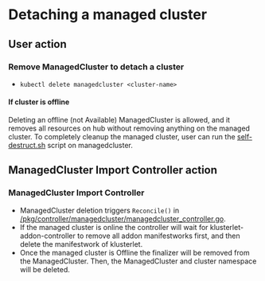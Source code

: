 [comment]: # ( Copyright Contributors to the Open Cluster Management project )

# Detaching a managed cluster

## User action

### Remove ManagedCluster to detach a cluster

- `kubectl delete managedcluster <cluster-name>`

#### If cluster is offline

Deleting an offline (not Available) ManagedCluster is allowed, and it removes all resources on hub without removing anything on the managed cluster. To completely cleanup the managed cluster, user can run the [self-destruct.sh](https://github.com/stolostron/klusterlet-addon-controller/blob/main/hack/self-destruct.sh) script on managedcluster.

## ManagedCluster Import Controller action

###  ManagedCluster Import Controller

- ManagedCluster deletion triggers `Reconcile()` in [/pkg/controller/managedcluster/managedcluster_controller.go](https://github.com/stolostron/managedcluster-import-controller/blob/master/pkg/controller/managedcluster/managedcluster_controller.go).
- If the managed cluster is online the controller will wait for klusterlet-addon-controller to remove all addon manifestworks first, and then delete the manifestwork of klusterlet.
- Once the managed cluster is Offline the finalizer will be removed from the ManagedCluster. Then, the ManagedCluster and cluster namespace will be deleted.
